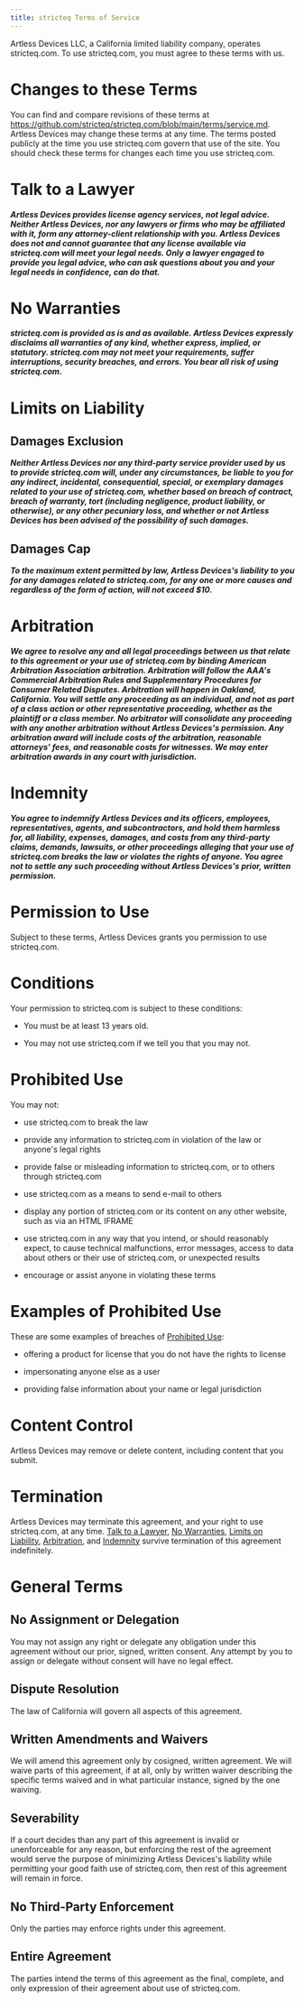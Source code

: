 ```yaml
---
title: stricteq Terms of Service
---
```


Artless Devices LLC, a California limited liability company, operates stricteq.com.  To use stricteq.com, you must agree to these terms with us.

# Changes to these Terms

You can find and compare revisions of these terms at <https://github.com/stricteq/stricteq.com/blob/main/terms/service.md>.  Artless Devices may change these terms at any time.  The terms posted publicly at the time you use stricteq.com govern that use of the site.  You should check these terms for changes each time you use stricteq.com.

<h1 id="talk-to-a-lawyer">Talk to a Lawyer</h1>

***Artless Devices provides license agency services, not legal advice.  Neither Artless Devices, nor any lawyers or firms who may be affiliated with it, form any attorney-client relationship with you.  Artless Devices does not and cannot guarantee that any license available via stricteq.com will meet your legal needs.  Only a lawyer engaged to provide you legal advice, who can ask questions about you and your legal needs in confidence, can do that.***

<h1 id="no-warranties">No Warranties</h1>

***stricteq.com is provided as is and as available.  Artless Devices expressly disclaims all warranties of any kind, whether express, implied, or statutory.  stricteq.com may not meet your requirements, suffer interruptions, security breaches, and errors.  You bear all risk of using stricteq.com.***

<h1 id="limits-on-liability">Limits on Liability</h1>

## Damages Exclusion

***Neither Artless Devices nor any third-party service provider used by us to provide stricteq.com will, under any circumstances, be liable to you for any indirect, incidental, consequential, special, or exemplary damages related to your use of stricteq.com, whether based on breach of contract, breach of warranty, tort (including negligence, product liability, or otherwise), or any other pecuniary loss, and whether or not Artless Devices has been advised of the possibility of such damages.***

## Damages Cap

***To the maximum extent permitted by law, Artless Devices's liability to you for any damages related to stricteq.com, for any one or more causes and regardless of the form of action, will not exceed $10.***

<h1 id="arbitration">Arbitration</h1>

***We agree to resolve any and all legal proceedings between us that relate to this agreement or your use of stricteq.com by binding American Arbitration Association arbitration.  Arbitration will follow the AAA's Commercial Arbitration Rules and Supplementary Procedures for Consumer Related Disputes.  Arbitration will happen in Oakland, California.  You will settle any proceeding as an individual, and not as part of a class action or other representative proceeding, whether as the plaintiff or a class member.  No arbitrator will consolidate any proceeding with any another arbitration without Artless Devices's permission.  Any arbitration award will include costs of the arbitration, reasonable attorneys' fees, and reasonable costs for witnesses.  We may enter arbitration awards in any court with jurisdiction.***

<h1 id="indemnity">Indemnity</h1>

***You agree to indemnify Artless Devices and its officers, employees, representatives, agents, and subcontractors, and hold them harmless for, all liability, expenses, damages, and costs from any third-party claims, demands, lawsuits, or other proceedings alleging that your use of stricteq.com breaks the law or violates the rights of anyone.  You agree not to settle any such proceeding without Artless Devices's prior, written permission.***

# Permission to Use

Subject to these terms, Artless Devices grants you permission to use stricteq.com.

# Conditions

Your permission to stricteq.com is subject to these conditions:

- You must be at least 13 years old.

- You may not use stricteq.com if we tell you that you may not.

<h1 id="prohibited-use">Prohibited Use</h1>

You may not:

- use stricteq.com to break the law

- provide any information to stricteq.com in violation of the law or anyone's legal rights

- provide false or misleading information to stricteq.com, or to others through stricteq.com

- use stricteq.com as a means to send e-mail to others

- display any portion of stricteq.com or its content on any other website, such as via an HTML IFRAME

- use stricteq.com in any way that you intend, or should reasonably expect, to cause technical malfunctions, error messages, access to data about others or their use of stricteq.com, or unexpected results

- encourage or assist anyone in violating these terms

# Examples of Prohibited Use

These are some examples of breaches of [Prohibited Use](#prohibited-use):

- offering a product for license that you do not have the rights to license

- impersonating anyone else as a user

-  providing false information about your name or legal jurisdiction

# Content Control

Artless Devices may remove or delete content, including content that you submit.

# Termination

Artless Devices may terminate this agreement, and your right to use stricteq.com, at any time.  [Talk to a Lawyer](#talk-to-a-lawyer), [No Warranties](#no-warranties), [Limits on Liability](#limits-on-liability), [Arbitration](#arbitration), and [Indemnity](#indemnity) survive termination of this agreement indefinitely.

# General Terms

## No Assignment or Delegation

You may not assign any right or delegate any obligation under this agreement without our prior, signed, written consent.  Any attempt by you to assign or delegate without consent will have no legal effect.

## Dispute Resolution

The law of California will govern all aspects of this agreement.

## Written Amendments and Waivers

We will amend this agreement only by cosigned, written agreement.  We will waive parts of this agreement, if at all, only by written waiver describing the specific terms waived and in what particular instance, signed by the one waiving.

## Severability

If a court decides than any part of this agreement is invalid or unenforceable for any reason, but enforcing the rest of the agreement would serve the purpose of minimizing Artless Devices's liability while permitting your good faith use of stricteq.com, then rest of this agreement will remain in force.

## No Third-Party Enforcement

Only the parties may enforce rights under this agreement.

## Entire Agreement

The parties intend the terms of this agreement as the final, complete, and only expression of their agreement about use of stricteq.com.
